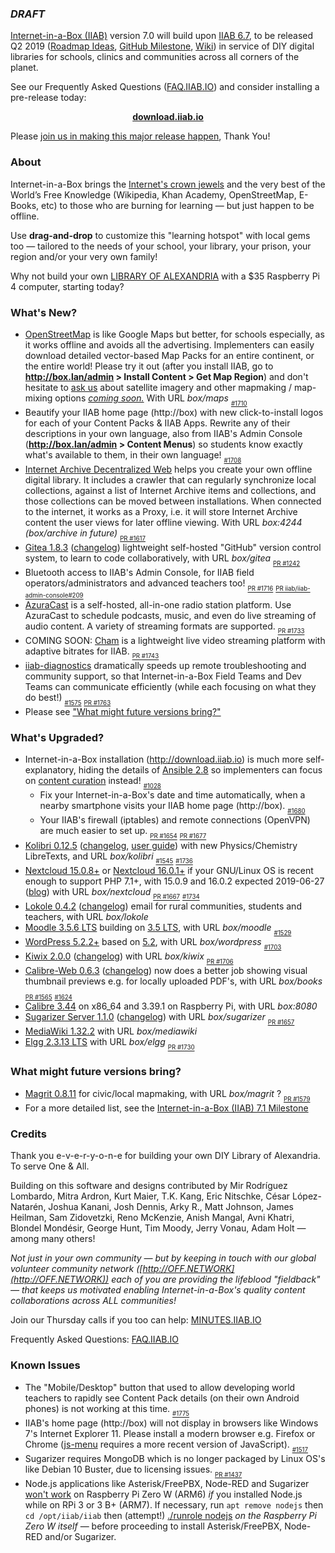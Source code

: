 ### _DRAFT_

[Internet-in-a-Box (IIAB)](http://internet-in-a-box.org) version 7.0 will build upon [IIAB 6.7](https://github.com/iiab/iiab/wiki/IIAB-6.7-Release-Notes), to be released Q2 2019 ([Roadmap Ideas](https://github.com/iiab/iiab/wiki/IIAB-6.7-Release-Notes#what-might-future-versions-bring), [GitHub Milestone](https://github.com/iiab/iiab/milestone/5), [Wiki](http://wiki.laptop.org/go/IIAB/7.0)) in service of DIY digital libraries for schools, clinics and communities across all corners of the planet.

See our Frequently Asked Questions ([FAQ.IIAB.IO](http://wiki.laptop.org/go/IIAB/FAQ)) and consider installing a pre-release today:

<p align="center">
  <b><a href=http://download.iiab.io>download.iiab.io</a></b>
  <!--[download.iiab.io](http://download.iiab.io)-->
</p>

Please [join us in making this major release happen](http://internet-in-a-box.org/pages/contributing.html), Thank You!

### About

Internet-in-a-Box brings the [Internet's crown jewels](http://internet-in-a-box.org/#quality-content) and the very best of the World’s Free Knowledge (Wikipedia, Khan Academy, OpenStreetMap, E-Books, etc) to those who are burning for learning — but just happen to be offline.

Use <b>drag-and-drop</b> to customize this "learning hotspot" with local gems too — tailored to the needs of your school, your library, your prison, your region and/or your very own family!

Why not build your own [LIBRARY OF ALEXANDRIA](https://www.youtube.com/channel/UC0cBGCxr_WPBPa3IqPVEe3g) with a $35 Raspberry Pi 4 computer, starting today?

### What's New?

* [OpenStreetMap](http://wiki.laptop.org/go/IIAB/FAQ#How_do_I_add_zoomable_maps_for_my_region.3F) is like Google Maps but better, for schools especially, as it works offline and avoids all the advertising.  Implementers can easily download detailed vector-based Map Packs for an entire continent, or the entire world!  Please try it out (after you install IIAB, go to **http://box.lan/admin > Install Content > Get Map Region**) and don't hesitate to [ask us](http://wiki.laptop.org/go/IIAB/FAQ#What_are_the_best_places_for_community_support.3F) about satellite imagery and other mapmaking / map-mixing options _[coming soon.](https://github.com/iiab/iiab/wiki/IIAB-Maps)_  With URL _box/maps_  <sub><sub>[#1710](https://github.com/iiab/iiab/issues/1710)</sub></sub>
* Beautify your IIAB home page (http://box) with new click-to-install logos for each of your Content Packs & IIAB Apps.  Rewrite any of their descriptions in your own language, also from IIAB's Admin Console (**http://box.lan/admin > Content Menus**) so students know exactly what's available to them, in their own language!  <sub><sub>[#1708](https://github.com/iiab/iiab/issues/1708)</sub></sub>
* [Internet Archive Decentralized Web](https://github.com/iiab/iiab/tree/master/roles/internetarchive#internet-archive-universal-library--decentralized-web-readme) helps you create your own offline digital library.  It includes a crawler that can regularly synchronize local collections, against a list of Internet Archive items and collections, and those collections can be moved between installations.  When connected to the internet, it works as a Proxy, i.e. it will store Internet Archive content the user views for later offline viewing.  With URL _box:4244 (box/archive in future)_  <sub><sub>[PR #1617](https://github.com/iiab/iiab/pull/1617)</sub></sub>
* [Gitea 1.8.3](https://github.com/iiab/iiab/tree/master/roles/gitea#gitea-readme) ([changelog](https://github.com/go-gitea/gitea/releases)) lightweight self-hosted "GitHub" version control system, to learn to code collaboratively, with URL _box/gitea_  <sub><sub>[PR #1242](https://github.com/iiab/iiab/pull/1242)</sub></sub>
* Bluetooth access to IIAB's Admin Console, for IIAB field operators/administrators and advanced teachers too!  <sub><sub>[PR #1716](https://github.com/iiab/iiab/pull/1716)</sub></sub> <sub><sub>[PR iiab/iiab-admin-console#209](https://github.com/iiab/iiab-admin-console/pull/209)</sub></sub>
* [AzuraCast](https://github.com/iiab/iiab/tree/master/roles/azuracast#azuracast-readme) is a self-hosted, all-in-one radio station platform.  Use AzuraCast to schedule podcasts, music, and even do live streaming of audio content.  A variety of streaming formats are supported.  <sub><sub>[PR #1733](https://github.com/iiab/iiab/pull/1733)</sub></sub>
* COMING SOON: [Cham](https://github.com/eka-foundation/cham) is a lightweight live video streaming platform with adaptive bitrates for IIAB.  <sub><sub>[PR #1743](https://github.com/iiab/iiab/pull/1743)</sub></sub>
* [iiab-diagnostics](https://github.com/iiab/iiab/blob/master/scripts/iiab-diagnostics.README.md) dramatically speeds up remote troubleshooting and community support, so that Internet-in-a-Box Field Teams and Dev Teams can communicate efficiently (while each focusing on what they do best!)  <sub><sub>[#1575](https://github.com/iiab/iiab/issues/1575)</sub></sub> <sub><sub>[PR #1763](https://github.com/iiab/iiab/pull/1763)</sub></sub>
* Please see ["What might future versions bring?"](#what-might-future-versions-bring)

### What's Upgraded?

* Internet-in-a-Box installation (http://download.iiab.io) is much more self-explanatory, hiding the details of [Ansible 2.8](https://docs.ansible.com/ansible/devel/porting_guides/porting_guide_2.8.html) so implementers can focus on [content curation](http://wiki.laptop.org/go/IIAB/FAQ#How_do_I_customize_my_Internet-in-a-Box_home_page.3F) instead!  <sub><sub>[#1028](https://github.com/iiab/iiab/issues/1028)</sub></sub>
  * Fix your Internet-in-a-Box's date and time automatically, when a nearby smartphone visits your IIAB home page (http://box).  <sub><sub>[#1680](https://github.com/iiab/iiab/issues/1680)</sub></sub>
  * Your IIAB's firewall (iptables) and remote connections (OpenVPN) are much easier to set up.  <sub><sub>[PR #1654](https://github.com/iiab/iiab/pull/1654)</sub></sub> <sub><sub>[PR #1677](https://github.com/iiab/iiab/pull/1677)</sub></sub>
* [Kolibri 0.12.5](https://github.com/iiab/iiab/tree/master/roles/kolibri) (<!--[Announcement](https://medium.com/kolibri-releases), -->[changelog](https://github.com/learningequality/kolibri/blob/develop/CHANGELOG.md), [user guide](https://kolibri.readthedocs.io/)) with new Physics/Chemistry LibreTexts, and URL _box/kolibri_  <sub><sub>[#1545](https://github.com/iiab/iiab/issues/1545)</sub></sub> <sub><sub>[#1736](https://github.com/iiab/iiab/issues/1736)</sub></sub>
* [Nextcloud 15.0.8+](https://nextcloud.com/changelog/#latest15) or [Nextcloud 16.0.1+](https://nextcloud.com/changelog/#latest16) if your GNU/Linux OS is recent enough to support PHP 7.1+, with 15.0.9 and 16.0.2 expected 2019-06-27 ([blog](https://nextcloud.com/blog/)) with URL _box/nextcloud_  <sub><sub>[PR #1667](https://github.com/iiab/iiab/pull/1667)</sub></sub> <sub><sub>[#1734](https://github.com/iiab/iiab/issues/1734)</sub></sub>
* [Lokole 0.4.2](https://github.com/iiab/iiab/tree/master/roles/lokole#lokole-readme) ([changelog](https://github.com/ascoderu/opwen-webapp/releases)) email for rural communities, students and teachers, with URL _box/lokole_
* [Moodle 3.5.6 LTS](https://docs.moodle.org/dev/Moodle_3.5.6_release_notes) building on [3.5 LTS](https://docs.moodle.org/dev/Releases#Moodle_3.5_.28LTS.29), with URL _box/moodle_  <sub><sub>[#1529](https://github.com/iiab/iiab/issues/1529)</sub></sub>
* [WordPress 5.2.2+](https://wordpress.org/news/2019/06/wordpress-5-2-2-maintenance-release/) based on [5.2](https://wordpress.org/news/2019/05/jaco/), with URL _box/wordpress_  <sub><sub>[#1703](https://github.com/iiab/iiab/issues/1703)</sub></sub>
* [Kiwix 2.0.0](https://github.com/kiwix/kiwix-tools/blob/master/Changelog) ([changelog](https://github.com/kiwix/kiwix-tools/blob/master/Changelog)) with URL _box/kiwix_  <sub><sub>[PR #1706](https://github.com/iiab/iiab/pull/1706)</sub></sub>
* [Calibre-Web 0.6.3](https://github.com/janeczku/calibre-web#about) ([changelog](https://github.com/janeczku/calibre-web/releases)) now does a better job showing visual thumbnail previews e.g. for locally uploaded PDF's, with URL _box/books_  <sub><sub>[PR #1565](https://github.com/iiab/iiab/pull/1565)</sub></sub> <sub><sub>[#1624](https://github.com/iiab/iiab/issues/1624)</sub></sub>
* [Calibre 3.44](https://calibre-ebook.com/whats-new) on x86_64 and 3.39.1 on Raspberry Pi, with URL _box:8080_
* [Sugarizer Server 1.1.0](https://github.com/llaske/sugarizer-server/) ([changelog](https://github.com/llaske/sugarizer-server/blob/master/CHANGELOG.md)) with URL _box/sugarizer_  <sub><sub>[PR #1657](https://github.com/iiab/iiab/pull/1657)</sub></sub>
* [MediaWiki 1.32.2](https://mediawiki.org/wiki/Release_notes/1.32) with URL _box/mediawiki_
* [Elgg 2.3.13 LTS](https://github.com/Elgg/Elgg/blob/2.3.13/CHANGELOG.md) with URL _box/elgg_  <sub><sub>[PR #1730](https://github.com/iiab/iiab/pull/1730)</sub></sub>

### What might future versions bring?

* [Magrit 0.8.11](http://magrit.cnrs.fr/) for civic/local mapmaking, with URL _box/magrit_ ? <sub><sub>[PR #1579](https://github.com/iiab/iiab/pull/1579)</sub></sub>
* For a more detailed list, see the [Internet-in-a-Box (IIAB) 7.1 Milestone](https://github.com/iiab/iiab/milestone/6)

### Credits

Thank you e-v-e-r-y-o-n-e for building your own DIY Library of Alexandria.  To serve One & All.

Building on this software and designs contributed by Mir Rodríguez Lombardo, Mitra Ardron, Kurt Maier, T.K. Kang, Eric Nitschke, César López-Natarén, Joshua Kanani, Josh Dennis, Arky R., Matt Johnson, James Heilman, Sam Zidovetzki, Reno McKenzie, Anish Mangal, Avni Khatri, Blondel Mondésir, George Hunt, Tim Moody, Jerry Vonau, Adam Holt &mdash; among many others!

_Not just in your own community &mdash; but by keeping in touch with our global volunteer community network ([http://OFF.NETWORK](http://OFF.NETWORK)) each of you are providing the lifeblood "fieldback" &mdash; that keeps us motivated enabling Internet-in-a-Box's quality content collaborations across ALL communities!_

Join our Thursday calls if you too can help: [MINUTES.IIAB.IO](http://MINUTES.IIAB.IO)

Frequently Asked Questions: [FAQ.IIAB.IO](http://FAQ.IIAB.IO)

### Known Issues

* The "Mobile/Desktop" button that used to allow developing world teachers to rapidly see Content Pack details (on their own Android phones) is not working at this time.  <sub><sub>[#1775](https://github.com/iiab/iiab/issues/1775)</sub></sub>
* IIAB's home page (http://box) will not display in browsers like Windows 7's Internet Explorer 11.  Please install a modern browser e.g. Firefox or Chrome ([js-menu](https://github.com/iiab/iiab-admin-console/tree/master/roles/js-menu) requires a more recent version of JavaScript).  <sub><sub>[#1517](https://github.com/iiab/iiab/issues/1517)</sub></sub>
* Sugarizer requires MongoDB which is no longer packaged by Linux OS's like Debian 10 Buster, due to licensing issues.  <sub><sub>[PR #1437](https://github.com/iiab/iiab/issues/1437)</sub></sub>
* Node.js applications like Asterisk/FreePBX, Node-RED and Sugarizer [won't work](https://nodered.org/docs/hardware/raspberrypi#swapping-sd-cards) on Raspberry Pi Zero W (ARM6) *if* you installed Node.js while on RPi 3 or 3 B+ (ARM7).  If necessary, run `apt remove nodejs` then `cd /opt/iiab/iiab` then (attempt!) [./runrole nodejs](https://github.com/iiab/iiab/blob/master/roles/nodejs/tasks/main.yml) _on the Raspberry Pi Zero W itself_ — before proceeding to install Asterisk/FreePBX, Node-RED and/or Sugarizer.